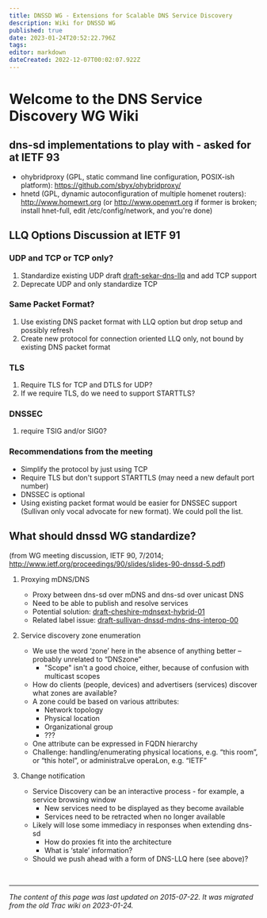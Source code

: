 ```yaml
---
title: DNSSD WG - Extensions for Scalable DNS Service Discovery
description: Wiki for DNSSD WG
published: true
date: 2023-01-24T20:52:22.796Z
tags: 
editor: markdown
dateCreated: 2022-12-07T00:02:07.922Z
---
```


# Welcome to the DNS Service Discovery WG Wiki


## dns-sd implementations to play with - asked for at IETF 93

* ohybridproxy (GPL, static command line configuration, POSIX-ish platform): https://github.com/sbyx/ohybridproxy/
* hnetd (GPL, dynamic autoconfiguration of multiple homenet routers): http://www.homewrt.org (or http://www.openwrt.org if former is broken; install hnet-full, edit /etc/config/network, and you're done) 

## LLQ Options Discussion at IETF 91
### UDP and TCP or TCP only?

1. Standardize existing UDP draft [draft-sekar-dns-llq](http://tools.ietf.org/html/draft-sekar-dns-llq) and add TCP support
2. Deprecate UDP and only standardize TCP 

### Same Packet Format?

1. Use existing DNS packet format with LLQ option but drop setup and possibly refresh
2. Create new protocol for connection oriented LLQ only, not bound by existing DNS packet format 

### TLS

1. Require TLS for TCP and DTLS for UDP?
2. If we require TLS, do we need to support STARTTLS? 

### DNSSEC

1. require TSIG and/or SIG0? 

### Recommendations from the meeting

* Simplify the protocol by just using TCP
* Require TLS but don't support STARTTLS (may need a new default port number)
* DNSSEC is optional
* Using existing packet format would be easier for DNSSEC support (Sullivan only vocal advocate for new format). We could poll the list. 

## What should dnssd WG standardize?

(from WG meeting discussion, IETF 90, 7/2014; http://www.ietf.org/proceedings/90/slides/slides-90-dnssd-5.pdf)

1. Proxying mDNS/DNS 

   *   Proxy between dns-sd over mDNS and dns-sd over unicast DNS
   *   Need to be able to publish and resolve services
   *   Potential solution: [draft-cheshire-mdnsext-hybrid-01](http://tools.ietf.org/html/draft-cheshire-mdnsext-hybrid-01)
   *   Related label issue: [draft-sullivan-dnssd-mdns-dns-interop-00](http://tools.ietf.org/html/draft-sullivan-dnssd-mdns-dns-interop-00)

2. Service discovery zone enumeration 

   *   We use the word ‘zone’ here in the absence of anything better – probably unrelated to “DNSzone”
       *   "Scope" isn't a good choice, either, because of confusion with multicast scopes 
   *   How do clients (people, devices) and advertisers (services) discover what zones are available?
   *   A zone could be based on various attributes:
       *   Network topology
       *   Physical location
       *   Organizational group
       *   ??? 
   *   One attribute can be expressed in FQDN hierarchy
   *   Challenge: handling/enumerating physical locations, e.g. “this room”, or “this hotel”, or administraLve operaLon, e.g. “IETF” 

3. Change notification 

   *   Service Discovery can be an interactive process - for example, a service browsing window
       *   New services need to be displayed as they become available
       *   Services need to be retracted when no longer available 
   *   Likely will lose some immediacy in responses when extending dns-sd
       *   How do proxies fit into the architecture
       *   What is ‘stale’ information? 
   *   Should we push ahead with a form of DNS-LLQ here (see above)? 
   
   &nbsp;
&nbsp;
&nbsp;

---

*The content of this page was last updated on 2015-07-22. It was migrated from the old Trac wiki on 2023-01-24.*